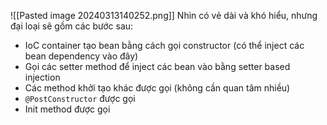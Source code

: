 ![[Pasted image 20240313140252.png]]
Nhìn có vẻ dài và khó hiểu, nhưng đại loại sẽ gồm các bước sau:

- IoC container tạo bean bằng cách gọi constructor (có thể inject các bean dependency vào đây)
- Gọi các setter method để inject các bean vào bằng setter based injection
- Các method khởi tạo khác được gọi (không cần quan tâm nhiều)
- `@PostConstructor` được gọi
- Init method được gọi